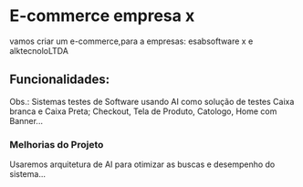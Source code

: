 # E-commerce empresa x
vamos criar um e-commerce,para a empresas: esabsoftware x e alktecnoloLTDA
## Funcionalidades:
Obs.: Sistemas testes de Software usando AI como solução de testes Caixa branca e Caixa Preta;
Checkout, Tela de Produto, Catologo, Home com Banner...
### Melhorias do Projeto
 Usaremos arquitetura de AI para otimizar as buscas e desempenho do sistema...